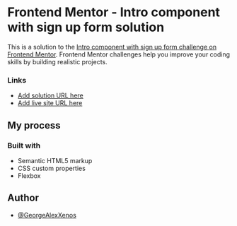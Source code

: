 # Frontend Mentor - Intro component with sign up form solution

This is a solution to the [Intro component with sign up form challenge on Frontend Mentor](https://www.frontendmentor.io/challenges/intro-component-with-signup-form-5cf91bd49edda32581d28fd1). Frontend Mentor challenges help you improve your coding skills by building realistic projects.

### Links

- [Add solution URL here](https://github.com/GeorgeAlexXenos/intro-component-with-signup-form-master)
- [Add live site URL here](https://georgealexxenos.github.io/intro-component-with-signup-form-master/)

## My process

### Built with

- Semantic HTML5 markup
- CSS custom properties
- Flexbox

## Author

- [@GeorgeAlexXenos](https://www.frontendmentor.io/profile/GeorgeAlexXenos)
